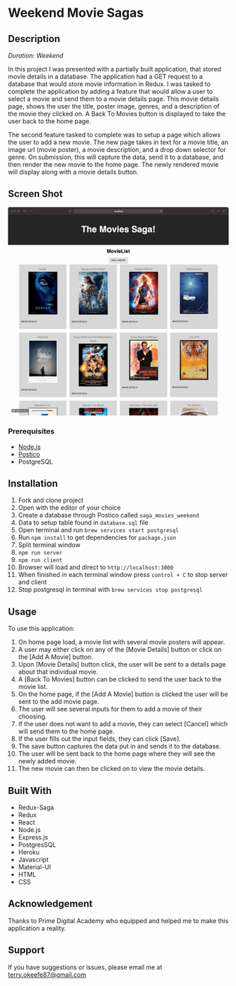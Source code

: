 # Weekend Movie Sagas

## Description

_Duration: Weekend_

In this project I was presented with a partially built application, that stored movie details in a database. The application had a GET request to a database that would store movie information in Redux. I was tasked to complete the application by adding a feature that would allow a user to select a movie and send them to a movie details page. This movie details page, shows the user the title, poster image, genres, and a description of the movie they clicked on. A Back To Movies button is displayed to take the user back to the home page.

The second feature tasked to complete was to setup a page which allows the user to add a new movie. The new page takes in text for a movie title, an image url (movie poster), a movie description, and a drop down selector for genre. On submission, this will capture the data, send it to a database, and then render the new movie to the home page. The newly rendered movie will display along with a movie details button.

## Screen Shot
![](movie-sagas.gif)

### Prerequisites

- [Node.js](https://nodejs.org/en/)
- [Postico](https://eggerapps.at/postico/)
- PostgreSQL

## Installation

1. Fork and clone project
2. Open with the editor of your choice
3. Create a database through Postico called `saga_movies_weekend`
4. Data to setup table found in `database.sql` file
5. Open terminal and run `brew services start postgresql`
6. Run `npm install` to get dependencies for `package.json`
7. Split terminal window
8. `npm run server`
9. `npm run client`
10. Browser will load and direct to `http://localhost:3000`
11. When finished in each terminal window press `control + C` to stop server and client
12. Stop postgresql in terminal with `brew services stop postgresql`

## Usage

To use this application:

1. On home page load, a movie list with several movie posters will appear.
2. A user may either click on any of the [Movie Details] button or click on the [Add A Movie] button.
3. Upon [Movie Details] button click, the user will be sent to a details page about that individual movie.
4. A [Back To Movies] button can be clicked to send the user back to the movie list.
5. On the home page, if the [Add A Movie] button is clicked the user will be sent to the add movie page.
6. The user will see several inputs for them to add a movie of their choosing.
7. If the user does not want to add a movie, they can select [Cancel] which will send them to the home page.
8. If the user fills out the input fields, they can click [Save].
9. The save button captures the data put in and sends it to the database.
10. The user will be sent back to the home page where they will see the newly added movie.
11. The new movie can then be clicked on to view the movie details.

## Built With

- Redux-Saga
- Redux
- React
- Node.js
- Express.js
- PostgresSQL
- Heroku
- Javascript
- Material-UI
- HTML
- CSS

## Acknowledgement

Thanks to Prime Digital Academy who equipped and helped me to make this application a reality.

## Support

If you have suggestions or issues, please email me at terry.okeefe87@gmail.com